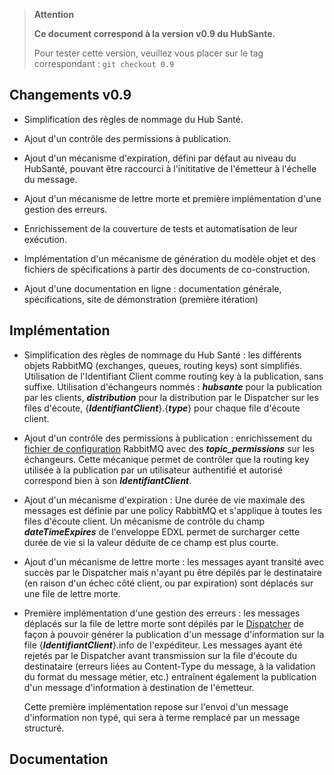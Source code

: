 > **Attention**
>
> **Ce document correspond à la version v0.9 du HubSante.**
>
> Pour tester cette version, veuillez vous placer sur le tag correspondant :
> `git checkout 0.9`

## Changements v0.9
- Simplification des règles de nommage du Hub Santé.

- Ajout d'un contrôle des permissions à publication.

- Ajout d'un mécanisme d'expiration, défini par défaut au niveau du HubSanté, pouvant être raccourci à l'inititative de l'émetteur à l'échelle du message.

- Ajout d'un mécanisme de lettre morte et première implémentation d'une gestion des erreurs.

- Enrichissement de la couverture de tests et automatisation de leur exécution.

- Implémentation d'un mécanisme de génération du modèle objet et des fichiers de spécifications à partir des documents de co-construction.

- Ajout d'une documentation en ligne : documentation générale, spécifications, site de démonstration (première itération)

## Implémentation
- Simplification des règles de nommage du Hub Santé : les différents objets RabbitMQ (exchanges, queues, routing keys) sont simplifiés.
  Utilisation de l'Identifiant Client comme routing key à la publication, sans suffixe. Utilisation d'échangeurs nommés : ***hubsante***
  pour la publication par les clients, ***distribution*** pour la distribution par le Dispatcher sur les files d'écoute, {***IdentifiantClient***}.{***type***}
  pour chaque file d'écoute client.

- Ajout d'un contrôle des permissions à publication : enrichissement du [fichier de configuration](../hub/rabbitmq/definitions.json) RabbitMQ avec des ***topic_permissions*** sur les échangeurs.
  Cette mécanique permet de contrôler que la routing key utilisée à la publication par un utilisateur authentifié et autorisé correspond bien à son ***IdentifiantClient***.

- Ajout d'un mécanisme d'expiration : Une durée de vie maximale des messages est définie par une policy RabbitMQ et s'applique à toutes les files d'écoute client.
  Un mécanisme de contrôle du champ ***dateTimeExpires*** de l'enveloppe EDXL permet de surcharger cette durée de vie si la valeur déduite de ce champ est plus courte.

- Ajout d'un mécanisme de lettre morte : les messages ayant transité avec succès par le Dispatcher mais n'ayant pu être dépilés par le destinataire
  (en raison d'un échec côté client, ou par expiration) sont déplacés sur une file de lettre morte.

- Première implémentation d'une gestion des erreurs : les messages déplacés sur la file de lettre morte sont dépilés par le [Dispatcher](../hub/dispatcher/src/main/java/com/hubsante/hub/service/Dispatcher.java) de façon à pouvoir générer
  la publication d'un message d'information sur la file {***IdentifiantClient***}.info de l'expéditeur. Les messages ayant été rejetés par le Dispatcher
  avant transmission sur la file d'écoute du destinataire (erreurs liées au Content-Type du message, à la validation du format du message métier, etc.)
  entraînent également la publication d'un message d'information à destination de l'émetteur.
  
  Cette première implémentation repose sur l'envoi d'un message d'information non typé, qui sera à terme remplacé par un message structuré.

## Documentation

